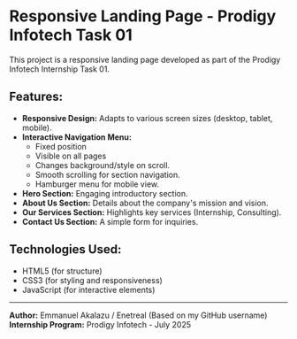 # Responsive Landing Page - Prodigy Infotech Task 01

This project is a responsive landing page developed as part of the Prodigy Infotech Internship Task 01.

## Features:
* **Responsive Design:** Adapts to various screen sizes (desktop, tablet, mobile).
* **Interactive Navigation Menu:**
    * Fixed position
    * Visible on all pages
    * Changes background/style on scroll.
    * Smooth scrolling for section navigation.
    * Hamburger menu for mobile view.
* **Hero Section:** Engaging introductory section.
* **About Us Section:** Details about the company's mission and vision.
* **Our Services Section:** Highlights key services (Internship, Consulting).
* **Contact Us Section:** A simple form for inquiries.

## Technologies Used:
* HTML5 (for structure)
* CSS3 (for styling and responsiveness)
* JavaScript (for interactive elements)


---
**Author:** Emmanuel Akalazu / Enetreal (Based on my GitHub username)
**Internship Program:** Prodigy Infotech - July 2025

